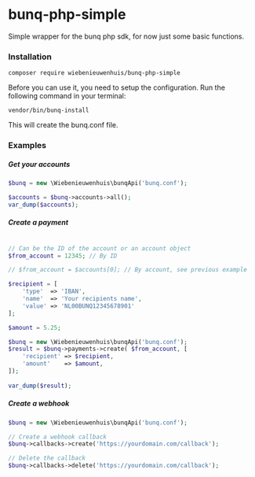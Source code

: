 # bunq-php-simple
Simple wrapper for the bunq php sdk, for now just some basic functions.

### Installation

```
composer require wiebenieuwenhuis/bunq-php-simple
```
Before you can use it, you need to setup the configuration. Run the following command in your terminal:

```
vendor/bin/bunq-install
```

This will create the bunq.conf file.

### Examples

##### Get your accounts
```php
$bunq = new \Wiebenieuwenhuis\bunqApi('bunq.conf');

$accounts = $bunq->accounts->all();
var_dump($accounts);
```

##### Create a payment
```php

// Can be the ID of the account or an account object
$from_account = 12345; // By ID

// $from_account = $accounts[0]; // By account, see previous example

$recipient = [
    'type'  => 'IBAN',
    'name'  => 'Your recipients name',
    'value' => 'NL00BUNQ12345678901'
];

$amount = 5.25;

$bunq = new \Wiebenieuwenhuis\bunqApi('bunq.conf');
$result = $bunq->payments->create( $from_account, [
    'recipient' => $recipient,
    'amount'    => $amount,
]);
				
var_dump($result);

```

##### Create a webhook
```php
$bunq = new \Wiebenieuwenhuis\bunqApi('bunq.conf');

// Create a webhook callback
$bunq->callbacks->create('https://yourdomain.com/callback');

// Delete the callback
$bunq->callbacks->delete('https://yourdomain.com/callback');
```
